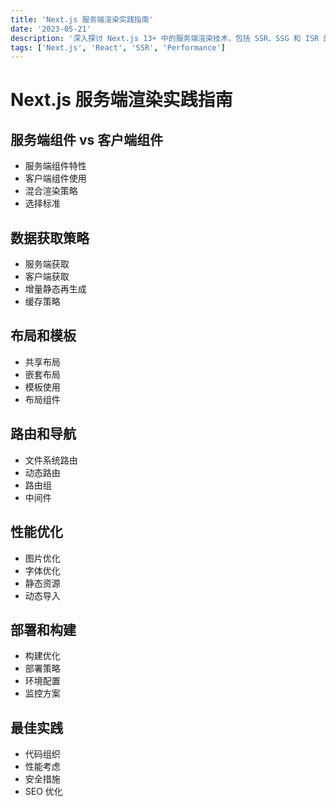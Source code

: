 ```yaml
---
title: 'Next.js 服务端渲染实践指南'
date: '2023-05-21'
description: '深入探讨 Next.js 13+ 中的服务端渲染技术，包括 SSR、SSG 和 ISR 的最佳实践'
tags: ['Next.js', 'React', 'SSR', 'Performance']
---
```


# Next.js 服务端渲染实践指南

## 服务端组件 vs 客户端组件
- 服务端组件特性
- 客户端组件使用
- 混合渲染策略
- 选择标准

## 数据获取策略
- 服务端获取
- 客户端获取
- 增量静态再生成
- 缓存策略

## 布局和模板
- 共享布局
- 嵌套布局
- 模板使用
- 布局组件

## 路由和导航
- 文件系统路由
- 动态路由
- 路由组
- 中间件

## 性能优化
- 图片优化
- 字体优化
- 静态资源
- 动态导入

## 部署和构建
- 构建优化
- 部署策略
- 环境配置
- 监控方案

## 最佳实践
- 代码组织
- 性能考虑
- 安全措施
- SEO 优化
